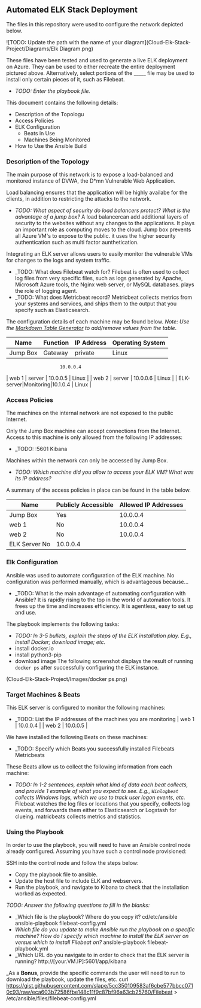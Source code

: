 ## Automated ELK Stack Deployment

The files in this repository were used to configure the network depicted below.

![TODO: Update the path with the name of your diagram](Cloud-Elk-Stack-Project/Diagrams/Elk Diagram.png)

These files have been tested and used to generate a live ELK deployment on Azure. They can be used to either recreate the entire deployment pictured above. Alternatively, select portions of the _____ file may be used to install only certain pieces of it, such as Filebeat.

  - _TODO: Enter the playbook file._

This document contains the following details:
- Description of the Topologu
- Access Policies
- ELK Configuration
  - Beats in Use
  - Machines Being Monitored
- How to Use the Ansible Build


### Description of the Topology

The main purpose of this network is to expose a load-balanced and monitored instance of DVWA, the D*mn Vulnerable Web Application.

Load balancing ensures that the application will be highly availabe for the clients, in addition to restricting the attacks to the network.
- _TODO: What aspect of security do load balancers protect? What is the advantage of a jump box?_
A load balancercan add additional layers of security to the websites without any changes to the applications. It plays an important role as computing moves to the cloud. Jump box prevents all Azure VM's to expose to the public. it uses the higher security authentication such as multi factor aunthetication.

Integrating an ELK server allows users to easily monitor the vulnerable VMs for changes to the logs and system traffic.
- _TODO: What does Filebeat watch for?
Filebeat is often used to collect log files from very specific files, such as logs generated by Apache, Microsoft Azure tools, the Nginx web server, or MySQL databases. plays the role of logging agent.
- _TODO: What does Metricbeat record?
Metricbeat collects metrics from your systems and services, and ships them to the output that you specify such as Elasticsearch. 

The configuration details of each machine may be found below.
_Note: Use the [Markdown Table Generator](http://www.tablesgenerator.com/markdown_tables) to add/remove values from the table_.

| Name     | Function | IP Address | Operating System |
|----------|----------|------------|------------------|
| Jump Box | Gateway  | private    | Linux            |
                        10.0.0.4 
| web 1    | server   | 10.0.0.5   | Linux            |
| web 2    | server   | 10.0.0.6   | Linux            |
| ELK-server|Monitoring|10.1.0.4   | Linux            |

### Access Policies

The machines on the internal network are not exposed to the public Internet. 

Only the Jump Box machine can accept connections from the Internet. Access to this machine is only allowed from the following IP addresses:
- _TODO: 
:5601 Kibana

Machines within the network can only be accessed by Jump Box.
- _TODO: Which machine did you allow to access your ELK VM? What was its IP address?_

A summary of the access policies in place can be found in the table below.

| Name     | Publicly Accessible | Allowed IP Addresses |
|----------|---------------------|----------------------|
| Jump Box | Yes                 | 10.0.0.4             |
| web 1    | No                  | 10.0.0.4             |
| web 2    | No                  | 10.0.0.4             |
| ELK Server  No                 | 10.0.0.4             |  
### Elk Configuration

Ansible was used to automate configuration of the ELK machine. No configuration was performed manually, which is advantageous because...
- _TODO: What is the main advantage of automating configuration with Ansible?
It is rapidly rising to the top in the world of automation tools. It frees up the time and increases efficiency. It is agentless, easy to set up and use.

The playbook implements the following tasks:
- _TODO: In 3-5 bullets, explain the steps of the ELK installation play. E.g., install Docker; download image; etc._
- install docker.io
- install python3-pip
- download image
The following screenshot displays the result of running `docker ps` after successfully configuring the ELK instance.

(Cloud-Elk-Stack-Project/Images/docker ps.png)

### Target Machines & Beats
This ELK server is configured to monitor the following machines:
- _TODO: List the IP addresses of the machines you are monitoring
| web 1 | 10.0.0.4 |
| web 2 | 10.0.0.5 |

We have installed the following Beats on these machines:
- _TODO: Specify which Beats you successfully installed
Filebeats
Metricbeats

These Beats allow us to collect the following information from each machine:
- _TODO: In 1-2 sentences, explain what kind of data each beat collects, and provide 1 example of what you expect to see. E.g., `Winlogbeat` collects Windows logs, which we use to track user logon events, etc._
Filebeat watches the log files or locations that you specify, collects log events, and forwards them either to Elasticsearch or Logstash for clueing.
matricbeats collects metrics and statistics.

### Using the Playbook
In order to use the playbook, you will need to have an Ansible control node already configured. Assuming you have such a control node provisioned: 

SSH into the control node and follow the steps below:
- Copy the playbook file to ansible.
- Update the host file to include ELK and webservers.
- Run the playbook, and navigate to Kibana to check that the installation worked as expected.

_TODO: Answer the following questions to fill in the blanks:_
- _Which file is the playbook? Where do you copy it?
cd/etc/ansible ansible-playbook filebeat-config.yml
- _Which file do you update to make Ansible run the playbook on a specific machine? How do I specify which machine to install the ELK server on versus which to install Filebeat on?_
ansible-playbook filebeat-playbook.yml
- _Which URL do you navigate to in order to check that the ELK server is running?
http://[your.VM.IP]:5601/app/kibana

_As a **Bonus**, provide the specific commands the user will need to run to download the playbook, update the files, etc.
curl https://gist.githubusercontent.com/slape/5cc350109583af6cbe577bbcc0710c93/raw/eca603b72586fbe148c11f9c87bf96a63cb25760/Filebeat > /etc/ansible/files/filebeat-config.yml
